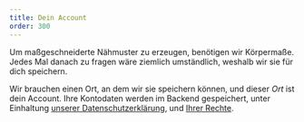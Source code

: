 ```yaml
---
title: Dein Account
order: 300
---
```


Um maßgeschneiderte Nähmuster zu erzeugen, benötigen wir Körpermaße. Jedes Mal danach zu fragen wäre ziemlich umständlich, weshalb wir sie für dich speichern.

Wir brauchen einen Ort, an dem wir sie speichern können, und dieser *Ort* ist dein Account. Ihre Kontodaten werden im Backend gespeichert, unter Einhaltung [unserer Datenschutzerklärung][2], und [Ihrer Rechte][2].

[2]: /docs/various/rights/
[2]: /docs/various/rights/

